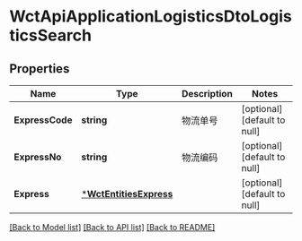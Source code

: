 # WctApiApplicationLogisticsDtoLogisticsSearch

## Properties
Name | Type | Description | Notes
------------ | ------------- | ------------- | -------------
**ExpressCode** | **string** | 物流单号 | [optional] [default to null]
**ExpressNo** | **string** | 物流编码 | [optional] [default to null]
**Express** | [***WctEntitiesExpress**](WCT.Entities.Express.md) |  | [optional] [default to null]

[[Back to Model list]](../README.md#documentation-for-models) [[Back to API list]](../README.md#documentation-for-api-endpoints) [[Back to README]](../README.md)


